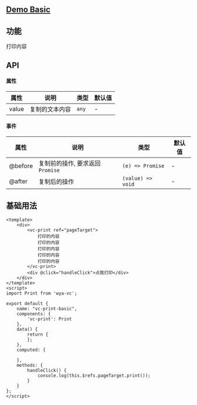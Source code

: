 ## [Demo Basic](https://wya-team.github.io/wya-vc/dist/print/basic.html)
## 功能
打印内容

## API

#### 属性

属性 | 说明 | 类型 | 默认值
---|---|---|---
value | 复制的文本内容 | `any` | -

#### 事件

属性 | 说明 | 类型 | 默认值
---|---|---|---
@before | 复制前的操作, 要求返回`Promise` | `(e) => Promise` | -
@after | 复制后的操作 | `(value) => void` | -

## 基础用法

```vue
<template>
	<div>
		<vc-print ref="pageTarget">
			打印的内容
			打印的内容
			打印的内容
			打印的内容
			打印的内容
		</vc-print>
		<div @click="handleClick">点我打印</div>
	</div>
</template>
<script>
import Print from 'wya-vc';

export default {
	name: "vc-print-basic",
	components: {
		'vc-print': Print
	},
	data() {
		return {
		};
	},
	computed: {
		
	},
	methods: {
		handleClick() {
			console.log(this.$refs.pageTarget.print());
		}
	}
};
</script>
```

